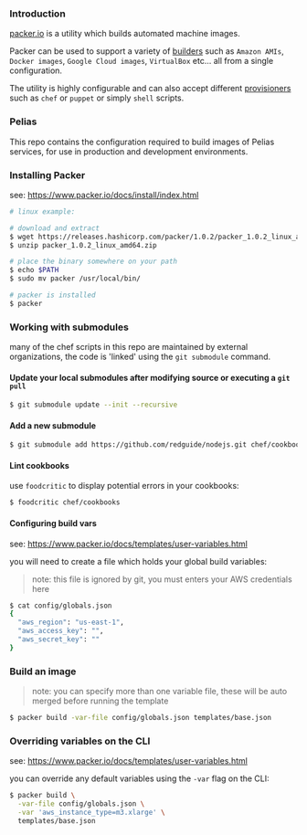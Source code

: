 ### Introduction

[packer.io](https://www.packer.io) is a utility which builds automated machine images.

Packer can be used to support a variety of [builders](https://www.packer.io/docs/builders/index.html) such as `Amazon AMIs`, `Docker images`, `Google Cloud images`, `VirtualBox` etc... all from a single configuration.

The utility is highly configurable and can also accept different [provisioners](https://www.packer.io/docs/provisioners/index.html) such as `chef` or `puppet` or simply `shell` scripts.

### Pelias

This repo contains the configuration required to build images of Pelias services, for use in production and development environments.

### Installing Packer

see: https://www.packer.io/docs/install/index.html

```bash
# linux example:

# download and extract
$ wget https://releases.hashicorp.com/packer/1.0.2/packer_1.0.2_linux_amd64.zip
$ unzip packer_1.0.2_linux_amd64.zip

# place the binary somewhere on your path
$ echo $PATH
$ sudo mv packer /usr/local/bin/

# packer is installed
$ packer
```

### Working with submodules

many of the chef scripts in this repo are maintained by external organizations, the code is 'linked' using the `git submodule` command.

#### Update your local submodules after modifying source or executing a `git pull`

```bash
$ git submodule update --init --recursive
```

#### Add a new submodule

```bash
$ git submodule add https://github.com/redguide/nodejs.git chef/cookbooks/nodejs
```

#### Lint cookbooks

use `foodcritic` to display potential errors in your cookbooks:

```bash
$ foodcritic chef/cookbooks
```

#### Configuring build vars

see: https://www.packer.io/docs/templates/user-variables.html

you will need to create a file which holds your global build variables:

> note: this file is ignored by git, you must enters your AWS credentials here

```bash
$ cat config/globals.json
{
  "aws_region": "us-east-1",
  "aws_access_key": "",
  "aws_secret_key": ""
}
```

### Build an image

> note: you can specify more than one variable file, these will be auto merged before running the template

```bash
$ packer build -var-file config/globals.json templates/base.json
```

### Overriding variables on the CLI

see: https://www.packer.io/docs/templates/user-variables.html

you can override any default variables using the `-var` flag on the CLI:

```bash
$ packer build \
  -var-file config/globals.json \
  -var 'aws_instance_type=m3.xlarge' \
  templates/base.json
```
